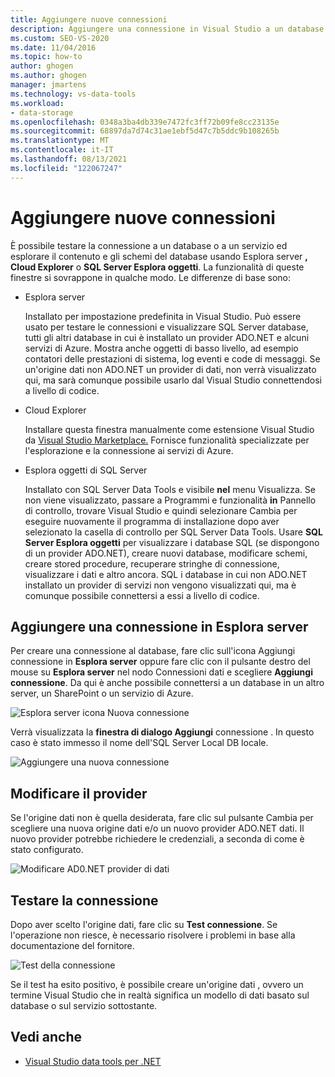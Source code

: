 ```yaml
---
title: Aggiungere nuove connessioni
description: Aggiungere una connessione in Visual Studio a un database o a un servizio ed esplorare il contenuto e gli schemi del database usando Esplora server, Cloud Explorer o SQL Server Esplora oggetti.
ms.custom: SEO-VS-2020
ms.date: 11/04/2016
ms.topic: how-to
author: ghogen
ms.author: ghogen
manager: jmartens
ms.technology: vs-data-tools
ms.workload:
- data-storage
ms.openlocfilehash: 0348a3ba4db339e7472fc3ff72b09fe8cc23135e
ms.sourcegitcommit: 68897da7d74c31ae1ebf5d47c7b5ddc9b108265b
ms.translationtype: MT
ms.contentlocale: it-IT
ms.lasthandoff: 08/13/2021
ms.locfileid: "122067247"
---
```

# <a name="add-new-connections"></a>Aggiungere nuove connessioni

È possibile testare la connessione a un database o a un servizio ed esplorare il contenuto e gli schemi del database usando Esplora server **,** **Cloud Explorer** o **SQL Server Esplora oggetti**. La funzionalità di queste finestre si sovrappone in qualche modo. Le differenze di base sono:

- Esplora server

   Installato per impostazione predefinita in Visual Studio. Può essere usato per testare le connessioni e visualizzare SQL Server database, tutti gli altri database in cui è installato un provider ADO.NET e alcuni servizi di Azure. Mostra anche oggetti di basso livello, ad esempio contatori delle prestazioni di sistema, log eventi e code di messaggi. Se un'origine dati non ADO.NET un provider di dati, non verrà visualizzato qui, ma sarà comunque possibile usarlo dal Visual Studio connettendosi a livello di codice.

- Cloud Explorer

   Installare questa finestra manualmente come estensione Visual Studio da [Visual Studio Marketplace.](https://marketplace.visualstudio.com/items?itemName=ms-azuretools.CloudExplorerForVS) Fornisce funzionalità specializzate per l'esplorazione e la connessione ai servizi di Azure.

- Esplora oggetti di SQL Server

   Installato con SQL Server Data Tools e visibile **nel** menu Visualizza. Se non viene visualizzato, passare a Programmi e funzionalità **in** Pannello di controllo, trovare Visual Studio e  quindi selezionare Cambia per eseguire nuovamente il programma di installazione dopo aver selezionato la casella di controllo per SQL Server Data Tools. Usare **SQL Server Esplora oggetti** per visualizzare i database SQL (se dispongono di un provider ADO.NET), creare nuovi database, modificare schemi, creare stored procedure, recuperare stringhe di connessione, visualizzare i dati e altro ancora. SQL i database in cui non ADO.NET installato un provider di servizi non vengono visualizzati qui, ma è comunque possibile connettersi a essi a livello di codice.

## <a name="add-a-connection-in-server-explorer"></a>Aggiungere una connessione in Esplora server

Per creare una connessione al  database, fare clic sull'icona Aggiungi connessione in **Esplora server**  oppure fare clic con il pulsante destro del mouse su **Esplora server** nel nodo Connessioni dati e scegliere **Aggiungi connessione**. Da qui è anche possibile connettersi a un database in un altro server, un SharePoint o un servizio di Azure.

![Esplora server icona Nuova connessione](../data-tools/media/raddata-server-explorer-new-connection-icon.png)

Verrà visualizzata la **finestra di dialogo Aggiungi** connessione . In questo caso è stato immesso il nome dell'SQL Server Local DB locale.

![Aggiungere una nuova connessione](../data-tools/media/raddata-add-new-connection-dialog.png)

## <a name="change-the-provider"></a>Modificare il provider

Se l'origine dati non è  quella desiderata, fare clic sul pulsante Cambia per scegliere una nuova origine dati e/o un nuovo provider ADO.NET dati. Il nuovo provider potrebbe richiedere le credenziali, a seconda di come è stato configurato.

![Modificare AD0.NET provider di dati](../data-tools/media/raddata-change-ad0.net-data-provider.png)

## <a name="test-the-connection"></a>Testare la connessione

Dopo aver scelto l'origine dati, fare clic su **Test connessione**. Se l'operazione non riesce, è necessario risolvere i problemi in base alla documentazione del fornitore.

![Test della connessione](../data-tools/media/raddata-test-connection.png)

Se il test ha esito positivo, è possibile creare un'origine dati ,  ovvero un termine Visual Studio che in realtà significa un modello di dati basato sul database o sul servizio sottostante.

## <a name="see-also"></a>Vedi anche

- [Visual Studio data tools per .NET](../data-tools/visual-studio-data-tools-for-dotnet.md)
